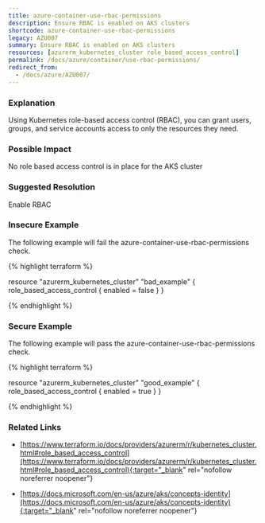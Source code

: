 ```yaml
---
title: azure-container-use-rbac-permissions
description: Ensure RBAC is enabled on AKS clusters
shortcode: azure-container-use-rbac-permissions
legacy: AZU007
summary: Ensure RBAC is enabled on AKS clusters 
resources: [azurerm_kubernetes_cluster role_based_access_control] 
permalink: /docs/azure/container/use-rbac-permissions/
redirect_from: 
  - /docs/azure/AZU007/
---
```


### Explanation


Using Kubernetes role-based access control (RBAC), you can grant users, groups, and service accounts access to only the resources they need.


### Possible Impact
No role based access control is in place for the AKS cluster

### Suggested Resolution
Enable RBAC


### Insecure Example

The following example will fail the azure-container-use-rbac-permissions check.

{% highlight terraform %}

resource "azurerm_kubernetes_cluster" "bad_example" {
	role_based_access_control {
		enabled = false
	}
}

{% endhighlight %}



### Secure Example

The following example will pass the azure-container-use-rbac-permissions check.

{% highlight terraform %}

resource "azurerm_kubernetes_cluster" "good_example" {
	role_based_access_control {
		enabled = true
	}
}

{% endhighlight %}



### Related Links


- [https://www.terraform.io/docs/providers/azurerm/r/kubernetes_cluster.html#role_based_access_control](https://www.terraform.io/docs/providers/azurerm/r/kubernetes_cluster.html#role_based_access_control){:target="_blank" rel="nofollow noreferrer noopener"}

- [https://docs.microsoft.com/en-us/azure/aks/concepts-identity](https://docs.microsoft.com/en-us/azure/aks/concepts-identity){:target="_blank" rel="nofollow noreferrer noopener"}


